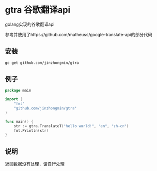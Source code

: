 # gtra 谷歌翻译api

golang实现的谷歌翻译api

参考并使用了https://github.com/matheuss/google-translate-api的部分代码

## 安装

```bash
go get github.com/jinzhongmin/gtra
```

## 例子

```go
package main

import (
	"fmt"
	"github.com/jinzhongmin/gtra"
)

func main() {
	str := gtra.TranslateT("hello world!", "en", "zh-cn")
	fmt.Println(str)
}

```



## 说明

返回数据没有处理，请自行处理
